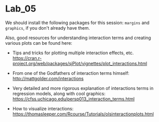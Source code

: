 # Lab_05

We should install the following packages for this session: `margins` and `graphics`, if you don't already have them.

Also, good resources for understanding interaction terms and creating various plots can be found here: 

- Tips and tricks for plotting multiple interaction effects, etc.
https://cran.r-project.org/web/packages/sjPlot/vignettes/plot_interactions.html

- From one of the Godfathers of interaction terms himself:
http://mattgolder.com/interactions

- Very detailed and more rigorous explanation of interactions terms in regression models, along with cool graphics:
https://cfss.uchicago.edu/persp013_interaction_terms.html

- How to visualize interactions:
https://thomasleeper.com/Rcourse/Tutorials/olsinteractionplots.html


